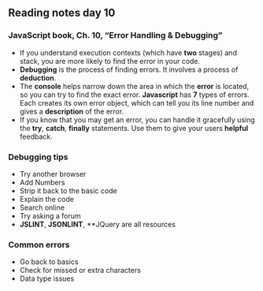 ## Reading notes day 10
### JavaScript book, Ch. 10, “Error Handling & Debugging”
+ If you understand execution contexts (which have **two** stages) and stack, you are more likely to find the error in your code.
+ **Debugging** is the process of finding errors. It involves a process of **deduction**.
+ The **console** helps narrow down the area in which the **error** is located, so you can try to find the exact error.
**Javascript** has **7** types of errors. Each creates its own error object, which can tell you its line number and gives a **description** of the error.
+ If you know that you may get an error, you can handle it gracefully using the **try**, **catch**, **finally** statements. Use them to give your users **helpful** feedback.
### Debugging tips
+ Try another browser
+ Add Numbers
+ Strip it back to the basic code
+ Explain the code
+ Search online
+ Try asking a forum
+ **JSLINT**, **JSONLINT**, **JQuery are all resources
### Common errors
+ Go back to basics
+ Check for missed or extra characters
+ Data type issues
